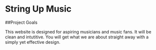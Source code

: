 # String Up Music

##Project Goals

This website is designed for aspiring musicians and music fans. It will be clean and intutitive. 
You will get what we are about straight away with a simply yet effective design.